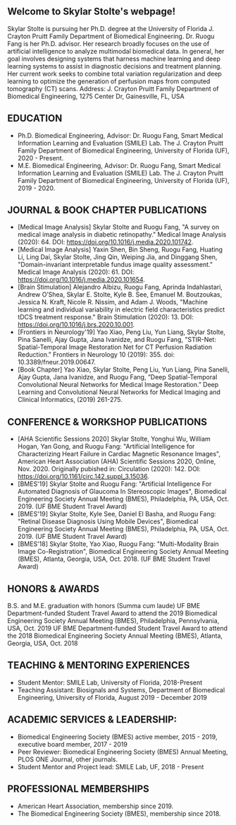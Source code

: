 ## Welcome to Skylar Stolte's webpage!
Skylar Stolte is pursuing her Ph.D. degree at the University of Florida J. Crayton Pruitt Family Department of Biomedical Engineering. Dr. Ruogu Fang is her Ph.D. advisor. Her research broadly focuses on the use of artificial intelligence to analyze multimodal biomedical data. In general, her goal involves designing systems that harness machine learning and deep learning systems to assist in diagnostic decisions and treatment planning. Her current work seeks to combine total variation regularization and deep learning to optimize the generation of perfusion maps from computed tomography (CT) scans. 
Address: J. Crayton Pruitt Family Department of Biomedical Engineering, 1275 Center Dr, Gainesville, FL, USA

## EDUCATION 
- Ph.D. Biomedical Engineering, Advisor: Dr. Ruogu Fang, Smart Medical Information Learning and Evaluation (SMILE) Lab. The J. Crayton Pruitt Family Department of Biomedical Engineering, University of Florida (UF), 2020 - Present.  
- M.E. Biomedical Engineering, Advisor: Dr. Ruogu Fang, Smart Medical Information Learning and Evaluation (SMILE) Lab. The J. Crayton Pruitt Family Department of Biomedical Engineering, University of Florida (UF), 2019 - 2020.

## JOURNAL & BOOK CHAPTER PUBLICATIONS
- [Medical Image Analysis] Skylar Stolte and Ruogu Fang, "A survey on medical image analysis in diabetic retinopathy." Medical Image Analysis (2020): 64. DOI: https://doi.org/10.1016/j.media.2020.101742.
- [Medical Image Analysis] Yaxin Shen, Bin Sheng, Ruogu Fang, Huating Li, Ling Dai, Skylar Stolte, Jing Qin, Weiping Jia, and Dinggang Shen, "Domain-invariant interpretable fundus image quality assessment." Medical Image Analysis (2020): 61. DOI: https://doi.org/10.1016/j.media.2020.101654.
- [Brain Stimulation] Alejandro Albizu, Ruogu Fang, Aprinda Indahlastari, Andrew O’Shea, Skylar E. Stolte, Kyle B. See, Emanuel M. Boutzoukas, Jessica N. Kraft, Nicole R. Nissim, and Adam J. Woods, "Machine learning and individual variability in electric field characteristics predict tDCS treatment response." Brain Stimulation (2020): 13. DOI: https://doi.org/10.1016/j.brs.2020.10.001.
- [Frontiers in Neurology'19] Yao Xiao, Peng Liu, Yun Liang, Skylar Stolte, Pina Sanelli, Ajay Gupta, Jana Ivanidze, and Ruogu Fang, "STIR-Net: Spatial-Temporal Image Restoration Net for CT Perfusion Radiation Reduction." Frontiers in Neurology 10 (2019): 355. doi: 10.3389/fneur.2019.00647.
- [Book Chapter] Yao Xiao, Skylar Stolte, Peng Liu, Yun Liang, Pina Sanelli, Ajay Gupta, Jana Ivanidze, and Ruogu Fang, ”Deep Spatial-Temporal Convolutional Neural Networks for Medical Image Restoration.” Deep Learning and Convolutional Neural Networks for Medical Imaging and Clinical Informatics, (2019) 261-275.

## CONFERENCE & WORKSHOP PUBLICATIONS
- [AHA Scientific Sessions 2020] Skylar Stolte, Yonghui Wu, William Hogan, Yan Gong, and Ruogu Fang: "Artificial Intelligence for Characterizing Heart Failure in Cardiac Magnetic Resonance Images", American Heart Association (AHA) Scientific Sessions 2020, Online, Nov. 2020. Originally pubished in: Circulation (2020): 142. DOI: https://doi.org/10.1161/circ.142.suppl_3.15036.
- [BMES'19] Skylar Stolte and Ruogu Fang: "Artificial Intelligence For Automated Diagnosis of Glaucoma In Stereoscopic Images", Biomedical Engineering Society Annual Meeting (BMES), Philadelphia, PA, USA, Oct. 2019. (UF BME Student Travel Award)
- [BMES'19] Skylar Stolte, Kyle See, Daniel El Basha, and Ruogu Fang: "Retinal Disease Diagnosis Using Mobile Devices", Biomedical Engineering Society Annual Meeting (BMES), Philadelphia, PA, USA, Oct. 2019. (UF BME Student Travel Award)
- [BMES'18] Skylar Stolte, Yao Xiao, Ruogu Fang: "Multi-Modality Brain Image Co-Registration", Biomedical Engineering Society Annual Meeting (BMES), Atlanta, Georgia, USA, Oct. 2018. (UF BME Student Travel Award)

## HONORS & AWARDS
B.S. and M.E. graduation with honors (Summa cum laude)
UF BME Department-funded Student Travel Award to attend the 2019 Biomedical Engineering Society Annual Meeting (BMES), Philadelphia, Pennsylvania, USA, Oct. 2019
UF BME Department-funded Student Travel Award to attend the 2018 Biomedical Engineering Society Annual Meeting (BMES), Atlanta, Georgia, USA, Oct. 2018

## TEACHING & MENTORING EXPERIENCES 
- Student Mentor: SMILE Lab, University of Florida, 2018-Present
- Teaching Assistant: Biosignals and Systems, Department of Biomedical Engineering, University of Florida, August 2019 - December 2019

## ACADEMIC SERVICES & LEADERSHIP: 
- Biomedical Engineering Society (BMES) active member, 2015 - 2019, executive board member, 2017 - 2019
- Peer Reviewer: Biomedical Engineering Society (BMES) Annual Meeting, PLOS ONE Journal, other journals.
- Student Mentor and Project lead: SMILE Lab, UF, 2018 - Present

## PROFESSIONAL MEMBERSHIPS
- American Heart Association, membership since 2019.
- The Biomedical Engineering Society (BMES), membership since 2018.
